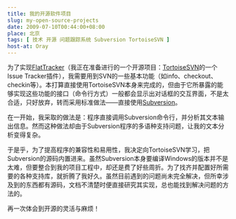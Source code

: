```yaml
---
title: 我的开源软件项目
slug: my-open-source-projects
date: 2009-07-10T00:44:00+08:00
place: 北京
tags: [ 技术 开源 问题跟踪系统 Subversion TortoiseSVN ]
host-at: Oray
---
```

为了实现[FlatTracker](http://yanll.vicp.net/blog/projects/flattracker/)（我正在准备进行的一个开源项目：[TortoiseSVN](http://tortoisesvn.tigris.org/)的一个Issue Tracker插件），我需要用到SVN的一些基本功能（如info、checkout、checkin等）。本打算直接使用TortoiseSVN本身来完成的，但由于它所暴露的能够实现这些功能的接口（命令行方式）一般都会显示出对话框的交互界面，不是太合适，只好放弃，转而采用标准做法——直接使用[Subversion](http://subversion.tigris.org/)。

在一开始，我采取的做法是：程序直接调用Subversion命令行，并分析其文本输出信息。然而这种做法却由于Subversion程序的多语种支持问题，让我的文本分析变得复杂。

于是乎，为了提高程序的兼容性和易用性，我决定向TortoiseSVN学习，把Subversion的源码内置进来。虽然Subversion本身要编译Windows的版本并不是太难，但要整合到我的项目工程中，却还是费了好些周折。为了找齐并配置好所需要的各种支持库，就折腾了我好久。虽然目前遇到的问题尚未完全解决，但所幸涉及到的东西都有源码，文档不清楚时便直接研究其实现，总也能找到解决问题的方法的。

再一次体会到开源的灵活与麻烦！

